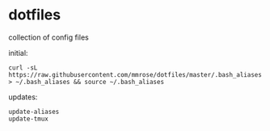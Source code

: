 dotfiles
========

collection of config files

initial:
```
curl -sL https://raw.githubusercontent.com/mmrose/dotfiles/master/.bash_aliases > ~/.bash_aliases && source ~/.bash_aliases
```

updates:
```
update-aliases
update-tmux
```
